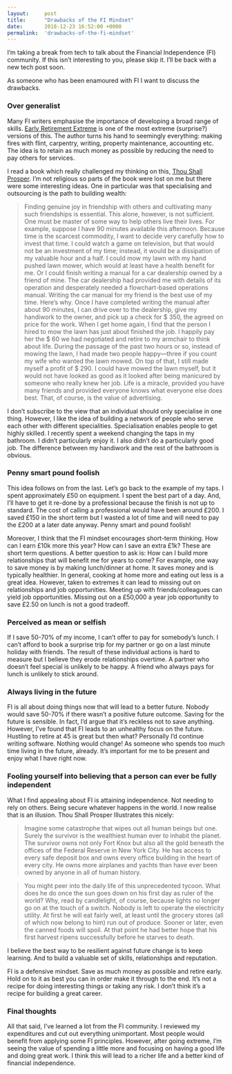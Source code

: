 ```yaml
---
layout:     post
title:      "Drawbacks of the FI Mindset"
date:       2018-12-23 16:52:00 +0000
permalink:  'drawbacks-of-the-fi-mindset'
---
```


I’m taking a break from tech to talk about the Financial Independence (FI) community. If this isn’t interesting to you, please skip it. I’ll be back with a new tech post soon.

As someone who has been enamoured with FI I want to discuss the drawbacks.

### Over generalist
Many FI writers emphasise the importance of developing a broad range of skills. [Early Retirement Extreme](https://www.amazon.co.uk/gp/product/145360121X/ref=as_li_qf_asin_il_tl?ie=UTF8&tag=kadwill-21&creative=6738&linkCode=as2&creativeASIN=145360121X&linkId=e2cbd1dc95f597e032c766cfda662f49) is one of the most extreme (surprise?) versions of this. The author turns his hand to seemingly everything: making fires with flint, carpentry, writing, property maintenance, accounting etc. The idea is to retain as much money as possible by reducing the need to pay others for services.

I read a book which really challenged my thinking on this, [Thou Shall Prosper](https://www.amazon.co.uk/gp/product/0470485884/ref=as_li_qf_asin_il_tl?ie=UTF8&tag=kadwill-21&creative=6738&linkCode=as2&creativeASIN=0470485884&linkId=42c92c5b4334f7956ef26860c277a233). I’m not religious so parts of the book were lost on me but there were some interesting ideas. One in particular was that specialising and outsourcing is the path to building wealth: 

> Finding genuine joy in friendship with others and cultivating many such friendships is essential. This alone, however, is not sufficient. One must be master of some way to help others live their lives. For example, suppose I have 90 minutes available this afternoon. Because time is the scarcest commodity, I want to decide very carefully how to invest that time. I could watch a game on television, but that would not be an investment of my time; instead, it would be a dissipation of my valuable hour and a half. I could mow my lawn with my hand pushed lawn mower, which would at least have a health benefit for me. Or I could finish writing a manual for a car dealership owned by a friend of mine. The car dealership had provided me with details of its operation and desperately needed a flowchart-based operations manual. Writing the car manual for my friend is the best use of my time. Here’s why. Once I have completed writing the manual after about 90 minutes, I can drive over to the dealership, give my handiwork to the owner, and pick up a check for $ 350, the agreed on price for the work. When I get home again, I find that the person I hired to mow the lawn has just about finished the job. I happily pay her the $ 60 we had negotiated and retire to my armchair to think about life. During the passage of the past two hours or so, instead of mowing the lawn, I had made two people happy—three if you count my wife who wanted the lawn mowed. On top of that, I still made myself a profit of $ 290. I could have mowed the lawn myself, but it would not have looked as good as it looked after being manicured by someone who really knew her job. Life is a miracle, provided you have many friends and provided everyone knows what everyone else does best. That, of course, is the value of advertising.

I don’t subscribe to the view that an individual should only specialise in one thing. However, I like the idea of building a network of people who serve each other with different specialities. Specialisation enables people to get highly skilled. I recently spent a weekend changing the taps in my bathroom. I didn’t particularly enjoy it. I also didn’t do a particularly good job. The difference between my handiwork and the rest of the bathroom is obvious.

### Penny smart pound foolish
This idea follows on from the last. Let’s go back to the example of my taps. I spent approximately £50 on equipment. I spent the best part of a day. And, I’ll have to get it re-done by a professional because the finish is not up to standard. The cost of calling a professional would have been around £200. I saved £150 in the short term but I wasted a lot of time and will need to pay the £200 at a later date anyway. Penny smart and pound foolish!

Moreover, I think that the FI mindset encourages short-term thinking. How can I earn £10k more this year? How can I save an extra £1k? These are short term questions. A better question to ask is: How can I build more relationships that will benefit me for years to come? For example, one way to save money is by making lunch/dinner at home. It saves money and is typically healthier. In general, cooking at home more and eating out less is a great idea. However, taken to extremes it can lead to missing out on relationships and job opportunities. Meeting up with friends/colleagues can yield job opportunities. Missing out on a £50,000 a year job opportunity to save £2.50 on lunch is not a good tradeoff.

### Perceived as mean or selfish
If I save 50-70% of my income, I can’t offer to pay for somebody’s lunch. I can’t afford to book a surprise trip for my partner or go on a last minute holiday with friends. The result of these individual actions is hard to measure but I believe they erode relationships overtime. A partner who doesn’t feel special is unlikely to be happy. A friend who always pays for lunch is unlikely to stick around.

### Always living in the future
FI is all about doing things now that will lead to a better future. Nobody would save 50-70% if there wasn’t a positive future outcome. Saving for the future is sensible. In fact, I’d argue that it’s reckless not to save anything. However, I’ve found that FI leads to an unhealthy focus on the future. Hustling to retire at 45 is great but then what? Personally I’d continue writing software. Nothing would change! As someone who spends too much time living in the future, already. It’s important for me to be present and enjoy what I have right now.

### Fooling yourself into believing that a person can ever be fully independent
What I find appealing about FI is attaining independence. Not needing to rely on others. Being secure whatever happens in the world. I now realise that is an illusion. Thou Shall Prosper Illustrates this nicely:

> Imagine some catastrophe that wipes out all human beings but one. Surely the survivor is the wealthiest human ever to inhabit the planet. The survivor owns not only Fort Knox but also all the gold beneath the offices of the Federal Reserve in New York City. He has access to every safe deposit box and owns every office building in the heart of every city. He owns more airplanes and yachts than have ever been owned by anyone in all of human history.

> You might peer into the daily life of this unprecedented tycoon. What does he do once the sun goes down on his first day as ruler of the world? Why, read by candlelight, of course, because lights no longer go on at the touch of a switch. Nobody is left to operate the electricity utility. At first he will eat fairly well, at least until the grocery stores (all of which now belong to him) run out of produce. Sooner or later, even the canned foods will spoil. At that point he had better hope that his first harvest ripens successfully before he starves to death.

I believe the best way to be resilient against future change is to keep learning. And to build a valuable set of skills, relationships and reputation.

FI is a defensive mindset. Save as much money as possible and retire early. Hold on to it as best you can in order make it through to the end. It’s not a recipe for doing interesting things or taking any risk. I don’t think it’s a recipe for building a great career.

### Final thoughts
All that said, I’ve learned a lot from the FI community. I reviewed my expenditures and cut out everything unimportant. Most people would benefit from applying some FI principles. However, after going extreme, I’m seeing the value of spending a little more and focusing on having a good life and doing great work. I think this will lead to a richer life and a better kind of financial independence.
